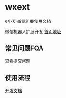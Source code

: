 # wxext
e小天·微信扩展使用文档

微信机器人扩展开发 [首页地址](https://www.wxext.cn/ 'e小天')

## 常见问题FQA

[查看提交问题](https://github.com/wxext/wxext/issues/1 'e小天 FQA')

## 使用流程

[开发文档](https://www.wxext.cn/home/developer.html 'e小天 开发文档')
